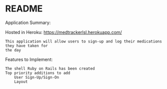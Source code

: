 # README

Application Summary:

Hosted in Heroku: https://medtrackerlsl.herokuapp.com/

    This application will allow users to sign-up and log their medications they have taken for
    the day
    
    
Features to Implement:

    The shell Ruby on Rails has been created
    Top priority additions to add
        User Sign-Up/Sign-On
        Layout